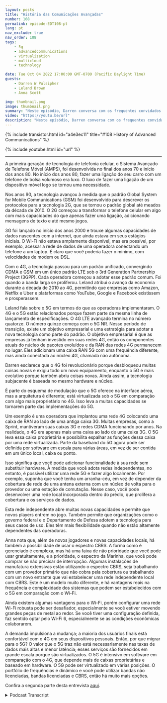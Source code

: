 ```yaml
---
layout: posts
title: "História das Comunicações Avançadas"
number: 108
permalink: episode-EDT108-pt
lang: pt
nav_exclude: true
nav_order: 108
tags:
    - 5g
    - advancedcommunications
    - virtualization
    - multicloud
    - technology

date: Tue Oct 04 2022 17:00:00 GMT-0700 (Pacific Daylight Time)
guests:
    - Darren W Pulsipher
    - Leland Brown
    - Anna Scott

img: thumbnail.png
image: thumbnail.png
summary: "Neste episódio, Darren conversa com os frequentes convidados da Intel Leland Brown, Engenheiro Principal: Diretor Técnico de Comunicações Avançadas, e Dra. Anna Scott, Arquiteta Chefe de Borda para o Setor Público, sobre a história das comunicações avançadas."
video: "https://youtu.be/url"
description: "Neste episódio, Darren conversa com os frequentes convidados da Intel Leland Brown, Engenheiro Principal: Diretor Técnico de Comunicações Avançadas, e Dra. Anna Scott, Arquiteta Chefe de Borda para o Setor Público, sobre a história das comunicações avançadas."
---
```


<div>
{% include transistor.html id="a4e3ec11" title="#108 History of Advanced Communications" %}

{% include youtube.html id="url" %}
</div>

---

A primeira geração de tecnologia de telefonia celular, o Sistema Avançado de Telefone Móvel (AMPS), foi desenvolvida no final dos anos 70 e início dos anos 80. No início dos anos 80, fazer uma ligação do seu carro com um telefone de bolsa volumoso era luxo. O luxo de fazer uma ligação de um dispositivo móvel logo se tornou uma necessidade.

Nos anos 90, a tecnologia avançou à medida que o padrão Global System for Mobile Communications (GSM) foi desenvolvido para descrever os protocolos para a tecnologia 2G, que se tornou o padrão global até meados da década de 2010. O 2G começou a transformar o telefone celular em algo com mais capacidades do que apenas fazer uma ligação, adicionando mensagens de texto e até mesmo jogos.

3G foi lançado no início dos anos 2000 e trouxe algumas capacidades de dados nascentes com a internet, que ainda estava em seus estágios iniciais. O Wi-Fi não estava amplamente disponível, mas era possível, por exemplo, acessar a rede de dados de uma operadora conectando um telefone a um laptop. É claro que você poderia fazer o mínimo, com velocidades de modem ou DSL.

Com o 4G, a tecnologia passou para um padrão unificado, convergindo CDMA e GSM em um único padrão LTE sob o 3rd Generation Partnership Project (3GPP). Cada operadora começou a adotar esse padrão comum. Foi quando a banda larga se proliferou. Leland atribui o avanço da economia durante a década de 2010 ao 4G, permitindo que empresas como Amazon, Netflix e Uber e plataformas como YouTube, Google e Facebook existissem e prosperassem.

Leland fala sobre o 5G em termos do que as operadoras implementaram. O 4G e o 5G estão relacionados porque fazem parte da mesma linha de lançamento de especificações. O 4G LTE avançado termina no número quatorze. O número quinze começa com o 5G NR. Nesse período de transição, existe um objetivo empresarial e uma estratégia para adotar a nova tecnologia como parte do padrão. O objetivo empresarial é que as empresas já tenham investido em suas redes 4G, então os componentes atuais do núcleo de pacotes evoluídos e da RAN das redes 4G permanecem no lugar. Eles adicionam uma caixa RAN 5G com uma frequência diferente, mas ainda conectada ao núcleo 4G, chamada não autônoma.

Darren esclarece que o 4G foi revolucionário porque desbloqueou muitas coisas novas e exigiu todo um novo equipamento, enquanto o 5G é mais evolutivo porque também abriu coisas novas. Ainda assim, a tecnologia subjacente é baseada no mesmo hardware e núcleo.

É parte do esquema de modulação que o 5G oferece na interface aérea, mas a arquitetura é diferente; está virtualizada sob o 5G em comparação com algo mais proprietário no 4G. Isso leva a muitas capacidades se tornarem parte das implementações do 5G.

Um exemplo é uma operadora que implantou uma rede 4G colocando uma caixa de RAN ao lado de uma antiga caixa 3G. Muitas empresas, como a Sprint, mantiveram suas caixas 3G e redes CDMA funcionando por anos. Na realidade, o 4G era apenas mais uma caixa ao lado de uma caixa 3G. O 5G leva essa caixa proprietária e possibilita espalhar as funções dessa caixa por uma rede virtualizada. Parte da baseband do 5G agora pode ser definida por software em escala para várias áreas, em vez de ser contida em um único local, caixa ou ponto.

Isso significa que você pode adicionar funcionalidade à sua rede sem substituir hardware. À medida que você adota redes independentes, no entanto, é possível utilizar uma rede 5G e fazer algo localmente. Por exemplo, suponha que você tenha um arranha-céu, em vez de depender da cobertura de rede de uma antena externa com um núcleo de volta para o provedor ou uma estação de comutação. Nesse caso, você pode desenvolver uma rede local incorporada dentro do prédio, que prolifera a cobertura e os serviços de dados.

Esta rede independente abre muitas novas capacidades e permite que novos players entrem no jogo. Também permite que organizações como o governo federal e o Departamento de Defesa adotem a tecnologia para seus casos de uso. Eles têm mais flexibilidade quando não estão altamente dependentes das operadoras.

Anna nota que, além de novos jogadores e novas capacidades locais, há também a possibilidade de usar o espectro CBRS. A forma como é gerenciado é complexa, mas há uma faixa de não prioridade que você pode usar gratuitamente, e a prioridade, o espectro da Marinha, que você pode comprar se não precisar de interrupção. Algumas instalações de manufatura extensivas estão utilizando o espectro CBRS, seja trabalhando com um provedor primário que não cobra pela cobertura ou trabalhando com um novo entrante que vai estabelecer uma rede independente local com CBRS. Este é um modelo muito diferente, e há vantagens reais na frequência e complexidade dos sistemas que podem ser estabelecidos com o 5G em comparação com o Wi-Fi.

Ainda existem algumas vantagens para o Wi-Fi, porém configurar uma rede Wi-Fi robusta pode ser desafiador, especialmente se você estiver movendo grandes peças de metal ao redor. Se você tiver uma configuração definida, faz sentido optar pelo Wi-Fi 6, especialmente se as condições econômicas colaborarem.

A demanda impulsiona a mudança; a maioria dos usuários finais está confortável com o 4G em seus dispositivos pessoais. Então, por que migrar para o 5G? O valor que o 5G traz não está necessariamente nas taxas de dados mais altas e menor latência; esses serviços são fornecidos em grande escala porque são virtualizados. O 5G é intensivo em software em comparação com o 4G, que depende mais de caixas proprietárias e baseado em hardware. O 5G pode ser virtualizado em várias posições. O portfólio de frequências é dinâmico e você pode utilizar bandas não licenciadas, bandas licenciadas e CBRS, então há muito mais opções.

Confira a segunda parte desta entrevista [aqui](episódio-EDT109).



<details>
<summary> Podcast Transcript </summary>

<p></p>

</details>
